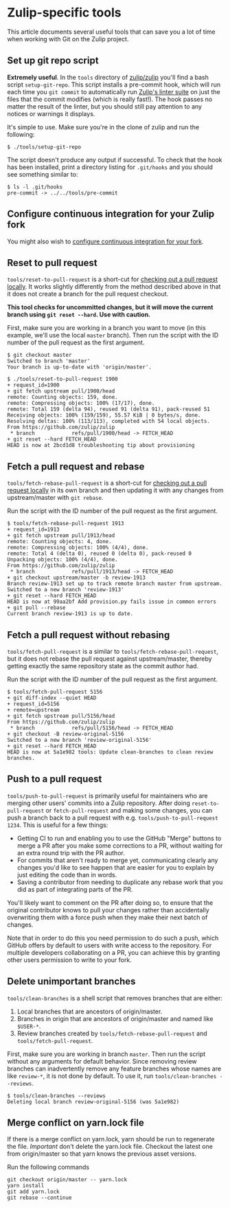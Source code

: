 # Zulip-specific tools

This article documents several useful tools that can save you a lot of
time when working with Git on the Zulip project.

## Set up git repo script

**Extremely useful**.  In the `tools` directory of
[zulip/zulip][github-zulip-zulip] you'll find a bash script
`setup-git-repo`. This script installs a pre-commit hook, which will
run each time you `git commit` to automatically run
[Zulip's linter suite](../testing/linters.md) on just the files that
the commit modifies (which is really fast!). The hook passes no matter
the result of the linter, but you should still pay attention to any
notices or warnings it displays.

It's simple to use. Make sure you're in the clone of zulip and run the following:

```
$ ./tools/setup-git-repo
```

The script doesn't produce any output if successful. To check that the hook has
been installed, print a directory listing for `.git/hooks` and you should see
something similar to:

```
$ ls -l .git/hooks
pre-commit -> ../../tools/pre-commit
```

## Configure continuous integration for your Zulip fork

You might also wish to [configure continuous integration for your fork][zulip-git-guide-ci].

## Reset to pull request

`tools/reset-to-pull-request` is a short-cut for [checking out a pull request
locally][zulip-git-guide-fetch-pr]. It works slightly differently from the method
described above in that it does not create a branch for the pull request
checkout.

**This tool checks for uncommitted changes, but it will move the
  current branch using `git reset --hard`.  Use with caution.**

First, make sure you are working in a branch you want to move (in this
example, we'll use the local `master` branch). Then run the script
with the ID number of the pull request as the first argument.

```
$ git checkout master
Switched to branch 'master'
Your branch is up-to-date with 'origin/master'.

$ ./tools/reset-to-pull-request 1900
+ request_id=1900
+ git fetch upstream pull/1900/head
remote: Counting objects: 159, done.
remote: Compressing objects: 100% (17/17), done.
remote: Total 159 (delta 94), reused 91 (delta 91), pack-reused 51
Receiving objects: 100% (159/159), 55.57 KiB | 0 bytes/s, done.
Resolving deltas: 100% (113/113), completed with 54 local objects.
From https://github.com/zulip/zulip
 * branch            refs/pull/1900/head -> FETCH_HEAD
+ git reset --hard FETCH_HEAD
HEAD is now at 2bcd1d8 troubleshooting tip about provisioning
```

## Fetch a pull request and rebase

`tools/fetch-rebase-pull-request` is a short-cut for [checking out a pull
request locally][zulip-git-guide-fetch-pr] in its own branch and then updating it with any
changes from upstream/master with `git rebase`.

Run the script with the ID number of the pull request as the first argument.

```
$ tools/fetch-rebase-pull-request 1913
+ request_id=1913
+ git fetch upstream pull/1913/head
remote: Counting objects: 4, done.
remote: Compressing objects: 100% (4/4), done.
remote: Total 4 (delta 0), reused 0 (delta 0), pack-reused 0
Unpacking objects: 100% (4/4), done.
From https://github.com/zulip/zulip
 * branch            refs/pull/1913/head -> FETCH_HEAD
+ git checkout upstream/master -b review-1913
Branch review-1913 set up to track remote branch master from upstream.
Switched to a new branch 'review-1913'
+ git reset --hard FETCH_HEAD
HEAD is now at 99aa2bf Add provision.py fails issue in common errors
+ git pull --rebase
Current branch review-1913 is up to date.
```

## Fetch a pull request without rebasing

`tools/fetch-pull-request` is a similar to `tools/fetch-rebase-pull-request`, but
it does not rebase the pull request against upstream/master, thereby getting
exactly the same repository state as the commit author had.

Run the script with the ID number of the pull request as the first argument.

```
$ tools/fetch-pull-request 5156
+ git diff-index --quiet HEAD
+ request_id=5156
+ remote=upstream
+ git fetch upstream pull/5156/head
From https://github.com/zulip/zulip
 * branch            refs/pull/5156/head -> FETCH_HEAD
+ git checkout -B review-original-5156
Switched to a new branch 'review-original-5156'
+ git reset --hard FETCH_HEAD
HEAD is now at 5a1e982 tools: Update clean-branches to clean review branches.
```

## Push to a pull request

`tools/push-to-pull-request` is primarily useful for maintainers who
are merging other users' commits into a Zulip repository.  After doing
`reset-to-pull-request` or `fetch-pull-request` and making some
changes, you can push a branch back to a pull request with e.g.
`tools/push-to-pull-request 1234`.  This is useful for a few things:

* Getting CI to run and enabling you to use the GitHub "Merge" buttons
  to merge a PR after you make some corrections to a PR, without
  waiting for an extra round trip with the PR author.
* For commits that aren't ready to merge yet, communicating clearly
  any changes you'd like to see happen that are easier for you to
  explain by just editing the code than in words.
* Saving a contributor from needing to duplicate any rebase work that
  you did as part of integrating parts of the PR.

You'll likely want to comment on the PR after doing so, to ensure that
the original contributor knows to pull your changes rather than
accidentally overwriting them with a force push when they make their
next batch of changes.

Note that in order to do this you need permission to do such a push,
which GitHub offers by default to users with write access to the
repository.  For multiple developers collaborating on a PR, you can
achieve this by granting other users permission to write to your fork.

## Delete unimportant branches

`tools/clean-branches` is a shell script that removes branches that are either:

1. Local branches that are ancestors of origin/master.
2. Branches in origin that are ancestors of origin/master and named like `$USER-*`.
3. Review branches created by `tools/fetch-rebase-pull-request` and `tools/fetch-pull-request`.

First, make sure you are working in branch `master`. Then run the script without any
arguments for default behavior. Since removing review branches can inadvertently remove any
feature branches whose names are like `review-*`, it is not done by default. To
use it, run `tools/clean-branches --reviews`.

```
$ tools/clean-branches --reviews
Deleting local branch review-original-5156 (was 5a1e982)
```

## Merge conflict on yarn.lock file

If there is a merge conflict on yarn.lock, yarn should be run to
regenerate the file. *Important* don't delete the yarn.lock file. Checkout the
latest one from origin/master so that yarn knows the previous asset versions.

Run the following commands
```
git checkout origin/master -- yarn.lock
yarn install
git add yarn.lock
git rebase --continue
```

[github-zulip-zulip]: https://github.com/zulip/zulip/
[zulip-git-guide-fetch-pr]: ../git/collaborate.html#checkout-a-pull-request-locally
[zulip-git-guide-ci]: ../git/cloning.html#step-3-configure-continuous-integration-for-your-fork
